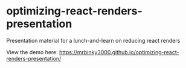 # optimizing-react-renders-presentation
Presentation material for a lunch-and-learn on reducing react renders

View the demo here:
https://mrbinky3000.github.io/optimizing-react-renders-presentation/
